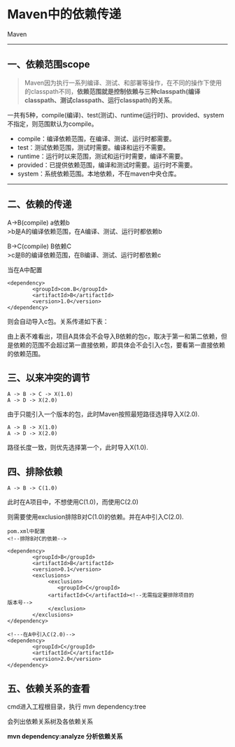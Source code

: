 ﻿# Maven中的依赖传递

Maven

---

## 一、依赖范围scope
>Maven因为执行一系列编译、测试、和部署等操作，在不同的操作下使用的classpath不同，**依赖范围就是控制依赖与三种classpath(编译classpath、测试classpath、运行classpath)的关系**。

一共有5种，compile(编译)、test(测试)、runtime(运行时)、provided、system不指定，则范围默认为compile。

 - compile：编译依赖范围，在编译、测试、运行时都需要。    
 - test：测试依赖范围，测试时需要。编译和运行不需要。
 - runtime：运行时以来范围，测试和运行时需要，编译不需要。
 - provided：已提供依赖范围，编译和测试时需要。运行时不需要。
 - system：系统依赖范围。本地依赖，不在maven中央仓库。
 
--- 
## 二、依赖的传递
A->B(compile)   a依赖b      
    >b是A的编译依赖范围，在A编译、测试、运行时都依赖b

B->C(compile)   B依赖C      
    >c是B的编译依赖范围，在B编译、测试、运行时都依赖c

当在A中配置

    <dependency>  
            <groupId>com.B</groupId>  
            <artifactId>B</artifactId>  
            <version>1.0</version>  
    </dependency>

则会自动导入c包。关系传递如下表：


由上表不难看出，项目A具体会不会导入B依赖的包c，取决于第一和第二依赖，但是依赖的范围不会超过第一直接依赖，即具体会不会引入c包，要看第一直接依赖的依赖范围。

## 三、以来冲突的调节   

    A -> B -> C -> X(1.0)
    A -> D -> X(2.0)
由于只能引入一个版本的包，此时Maven按照最短路径选择导入X(2.0).

    A -> B -> X(1.0)
    A -> D -> X(2.0)
路径长度一致，则优先选择第一个，此时导入X(1.0).

## 四、排除依赖

    A -> B -> C(1.0)

此时在A项目中，不想使用C(1.0)，而使用C(2.0)

则需要使用exclusion排除B对C(1.0)的依赖。并在A中引入C(2.0).

 

    pom.xml中配置
    <!--排除B对C的依赖-->

    <dependency>  
            <groupId>B</groupId>  
            <artifactId>B</artifactId>  
            <version>0.1</version>  
            <exclusions>
                 <exclusion>
                    <groupId>C</groupId>  
                 <artifactId>C</artifactId><!--无需指定要排除项目的                                         版本号-->
                 </exclusion>
            </exclusions>
    </dependency> 

    <!---在A中引入C(2.0)-->
    <dependency>  
            <groupId>C</groupId>  
            <artifactId>C</artifactId>  
            <version>2.0</version>  
    </dependency> 


 

## 五、依赖关系的查看

cmd进入工程根目录，执行  mvn dependency:tree

会列出依赖关系树及各依赖关系

**mvn dependency:analyze    分析依赖关系**   

    

